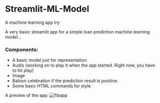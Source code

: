 # Streamlit-ML-Model
A machine learning app try

A very basic streamlit app for a simple loan prediction machine learning model...

### Components:

- A basic model just for representation
- Audio (working on to play it when the app started. Right now, you have to hit play)
- Image
- Baloon celebration if the prediction result is positive.
- Some basic HTML commands for style

A preview of the app: 
![fibapp](https://user-images.githubusercontent.com/42347243/133320046-89dd5d44-71d7-411e-89eb-793ac32d5ccc.png)


